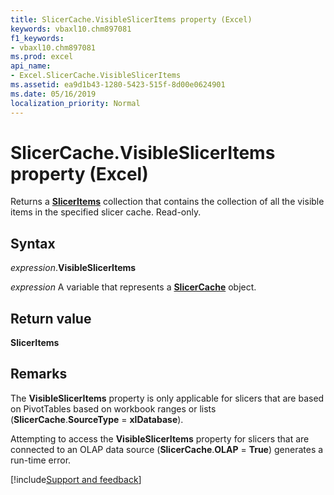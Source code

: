 ```yaml
---
title: SlicerCache.VisibleSlicerItems property (Excel)
keywords: vbaxl10.chm897081
f1_keywords:
- vbaxl10.chm897081
ms.prod: excel
api_name:
- Excel.SlicerCache.VisibleSlicerItems
ms.assetid: ea9d1b43-1280-5423-515f-8d00e0624901
ms.date: 05/16/2019
localization_priority: Normal
---
```



# SlicerCache.VisibleSlicerItems property (Excel)

Returns a **[SlicerItems](Excel.SlicerItems.md)** collection that contains the collection of all the visible items in the specified slicer cache. Read-only.


## Syntax

_expression_.**VisibleSlicerItems**

_expression_ A variable that represents a **[SlicerCache](Excel.SlicerCache.md)** object.


## Return value

**SlicerItems**


## Remarks

The **VisibleSlicerItems** property is only applicable for slicers that are based on PivotTables based on workbook ranges or lists (**SlicerCache**.**SourceType** = **xlDatabase**). 

Attempting to access the **VisibleSlicerItems** property for slicers that are connected to an OLAP data source (**SlicerCache**.**OLAP** = **True**) generates a run-time error.




[!include[Support and feedback](~/includes/feedback-boilerplate.md)]